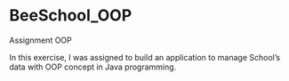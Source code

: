 # BeeSchool_OOP
Assignment OOP

In this exercise, I was assigned to build an application to manage School’s data with OOP concept in Java programming. 
